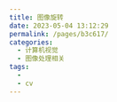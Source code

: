 ```yaml
---
title: 图像旋转
date: 2023-05-04 13:12:29
permalink: /pages/b3c617/
categories:
  - 计算机视觉
  - 图像处理相关
tags:
  - 
  - cv
---
```

